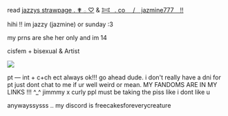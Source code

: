  read [jazzys strawpage . ✟ 𓂂 ♡](https://straw.page/draw?bio=jazmine777)  & [𐂯⠀. co ⠀ / ⠀jazmine777 ⠀!!](https://rentry.co/jazmine777)

hihi !! im jazzy (jazmine) or sunday :3 


my prns are she her only and im 14

cisfem + bisexual & Artist 

![](https://64.media.tumblr.com/ec7a77fa4566ed9811d2cf87fd77ae32/13efa5f727578770-b2/s100x200/6bfe3c250a4a35dfdaac9564f74cc14b195a2587.gifv)

pt — int + c+ch ect always ok!!! go ahead dude. i don't really have a dni for pt just dont chat to me if ur well weird or mean. MY FANDOMS ARE IN MY LINKS !!! ^_^ jimmmy x curly ppl must be taking the piss like i dont like u

anywayssysss .. my discord is freecakesforeverycreature 
